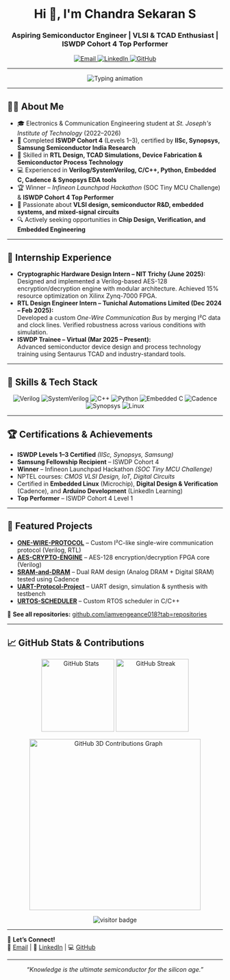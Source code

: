 <!--
  GitHub Profile README for Chandra Sekaran S
  Top-tier version with animated metrics, 3D contribution graph, visitor badge, and full professional details.
-->

<h1 align="center">Hi 👋, I'm Chandra Sekaran S</h1>
<h3 align="center">Aspiring Semiconductor Engineer | VLSI & TCAD Enthusiast | ISWDP Cohort 4 Top Performer</h3>

<p align="center">
  <a href="mailto:scsvr2004@gmail.com">
    <img src="https://img.shields.io/badge/Email-scsvr2004%40gmail.com-red?style=for-the-badge&logo=gmail&logoColor=white" alt="Email"/>
  </a>
  <a href="https://www.linkedin.com/in/chandra-sekaran-s-1b44b3255/">
    <img src="https://img.shields.io/badge/LinkedIn-Chandra%20Sekaran%20S-blue?style=for-the-badge&logo=linkedin" alt="LinkedIn"/>
  </a>
  <a href="https://github.com/iamvengeance018">
    <img src="https://img.shields.io/badge/GitHub-iamvengeance018-black?style=for-the-badge&logo=github" alt="GitHub"/>
  </a>
</p>

---

<p align="center">
  <img src="https://readme-typing-svg.demolab.com?font=Fira+Code&size=24&pause=1000&color=007ACC&width=600&lines=Passionate+about+VLSI+and+Semiconductor+Design;Open+to+Exciting+Opportunities;Let's+Innovate+Together%21" alt="Typing animation" />
</p>

---

## 👨‍💻 About Me
- 🎓 Electronics & Communication Engineering student at *St. Joseph's Institute of Technology* (2022–2026)  
- 🚀 Completed **ISWDP Cohort 4** (Levels 1–3), certified by **IISc, Synopsys, Samsung Semiconductor India Research**  
- 🔧 Skilled in **RTL Design, TCAD Simulations, Device Fabrication & Semiconductor Process Technology**  
- 💻 Experienced in **Verilog/SystemVerilog, C/C++, Python, Embedded C, Cadence & Synopsys EDA tools**  
- 🏆 Winner – *Infineon Launchpad Hackathon* (SOC Tiny MCU Challenge) & **ISWDP Cohort 4 Top Performer**  
- 🌱 Passionate about **VLSI design, semiconductor R&D, embedded systems, and mixed-signal circuits**  
- 🔍 Actively seeking opportunities in **Chip Design, Verification, and Embedded Engineering**  

---

## 💼 Internship Experience
- **Cryptographic Hardware Design Intern – NIT Trichy (June 2025):**  
  Designed and implemented a Verilog-based AES-128 encryption/decryption engine with modular architecture. Achieved 15% resource optimization on Xilinx Zynq-7000 FPGA.  
- **RTL Design Engineer Intern – Tunichal Automations Limited (Dec 2024 – Feb 2025):**  
  Developed a custom *One-Wire Communication Bus* by merging I²C data and clock lines. Verified robustness across various conditions with simulation.  
- **ISWDP Trainee – Virtual (Mar 2025 – Present):**  
  Advanced semiconductor device design and process technology training using Sentaurus TCAD and industry-standard tools.  

---

## 🚀 Skills & Tech Stack
<p align="center">
  <img src="https://img.shields.io/badge/Verilog-FF3B00?style=for-the-badge&logo=verilog&logoColor=white" alt="Verilog" />
  <img src="https://img.shields.io/badge/SystemVerilog-FF9800?style=for-the-badge&logoColor=white" alt="SystemVerilog" />
  <img src="https://img.shields.io/badge/C++-00599C?style=for-the-badge&logo=cplusplus" alt="C++" />
  <img src="https://img.shields.io/badge/Python-FFD43B?style=for-the-badge&logo=python&logoColor=blue" alt="Python" />
  <img src="https://img.shields.io/badge/Embedded%20C-7A1C00?style=for-the-badge" alt="Embedded C" />
  <img src="https://img.shields.io/badge/Cadence-FF9A00?style=for-the-badge" alt="Cadence" />
  <img src="https://img.shields.io/badge/Synopsys-0094FF?style=for-the-badge" alt="Synopsys" />
  <img src="https://img.shields.io/badge/Linux-FCC624?style=for-the-badge&logo=linux&logoColor=black" alt="Linux" />
</p>

---

## 🏆 Certifications & Achievements
- **ISWDP Levels 1–3 Certified** *(IISc, Synopsys, Samsung)*  
- **Samsung Fellowship Recipient** – ISWDP Cohort 4  
- **Winner** – Infineon Launchpad Hackathon *(SOC Tiny MCU Challenge)*  
- NPTEL courses: *CMOS VLSI Design, IoT, Digital Circuits*  
- Certified in **Embedded Linux** (Microchip), **Digital Design & Verification** (Cadence), and **Arduino Development** (LinkedIn Learning)  
- **Top Performer** – ISWDP Cohort 4 Level 1  

---

## 📂 Featured Projects
- [**ONE-WIRE-PROTOCOL**](https://github.com/iamvengeance018/ONE-WIRE-PROTOCOL) – Custom I²C-like single-wire communication protocol (Verilog, RTL)  
- [**AES-CRYPTO-ENGINE**](https://github.com/iamvengeance018/AES-CRYPTO-ENGINE) – AES-128 encryption/decryption FPGA core (Verilog)  
- [**SRAM-and-DRAM**](https://github.com/iamvengeance018/SRAM-and-DRAM) – Dual RAM design (Analog DRAM + Digital SRAM) tested using Cadence  
- [**UART-Protocol-Project**](https://github.com/iamvengeance018/UART-Protocol-Project) – UART design, simulation & synthesis with testbench  
- [**URTOS-SCHEDULER**](https://github.com/iamvengeance018/URTOS-SCHEDULER) – Custom RTOS scheduler in C/C++  

📌 **See all repositories:** [github.com/iamvengeance018?tab=repositories](https://github.com/iamvengeance018?tab=repositories)

---

## 📈 GitHub Stats & Contributions

<p align="center">
  <img height="170" src="https://github-readme-stats.vercel.app/api?username=iamvengeance018&show_icons=true&theme=tokyonight&hide_border=true" alt="GitHub Stats" />
  <img height="170" src="https://github-readme-streak-stats.herokuapp.com/?user=iamvengeance018&theme=tokyonight&hide_border=true" alt="GitHub Streak"/>
</p>

<p align="center">
  <img alt="GitHub 3D Contributions Graph" src="https://github-profile-trophy.vercel.app/?username=iamvengeance018&theme=tokyonight&no-bg=true" width="400" />
</p>

<p align="center">
  <img src="https://visitor-badge.glitch.me/badge?page_id=iamvengeance018.iamvengeance018" alt="visitor badge" />
</p>

---

💬 **Let’s Connect!**  
📧 [Email](mailto:scsvr2004@gmail.com) | 🔗 [LinkedIn](https://www.linkedin.com/in/chandra-sekaran-s-1b44b3255/) | 💻 [GitHub](https://github.com/iamvengeance018)

---

<p align="center"><em>“Knowledge is the ultimate semiconductor for the silicon age.”</em></p>
